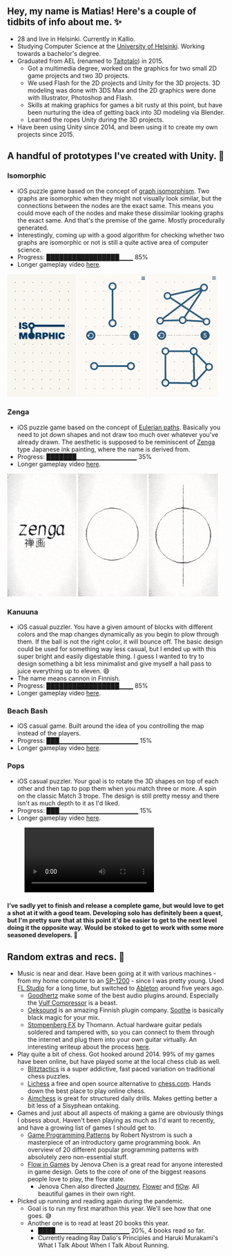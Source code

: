 ## Hey, my name is Matias! Here's a couple of tidbits of info about me. ✨
* 28 and live in Helsinki. Currently in Kallio.
* Studying Computer Science at the [University of Helsinki](https://www.helsinki.fi/en). Working towards a bachelor's degree.
* Graduated from AEL (renamed to [Taitotalo](https://www.taitotalo.fi)) in 2015.
  * Got a multimedia degree, worked on the graphics for two small 2D game projects and two 3D projects.
  * We used Flash for the 2D projects and Unity for the 3D projects. 3D modeling was done with 3DS Max and the 2D graphics were done with Illustrator, Photoshop and Flash.
  * Skills at making graphics for games a bit rusty at this point, but have been nurturing the idea of getting back into 3D modeling via Blender.
  * Learned the ropes Unity during the 3D projects.
* Have been using Unity since 2014, and been using it to create my own projects since 2015.

## A handful of prototypes I've created with Unity. 👾

### Isomorphic
* iOS puzzle game based on the concept of [graph isomorphism](https://en.wikipedia.org/wiki/Graph_isomorphism). Two graphs are isomorphic when they might not visually look similar, but the connections between the nodes are the exact same. This means you could move each of the nodes and make these dissimilar looking graphs the exact same. And that's the premise of the game. Mostly procedurally generated.
* Interestingly, coming up with a good algorithm for checking whether two graphs are isomorphic or not is still a quite active area of computer science.
* Progress: █████████████████▁▁▁ 85%
* Longer gameplay video [here](testurl).

![Title screen.](https://raw.githubusercontent.com/enkomat/enkomat.github.io/master/gifs/IsomorphicLogo1.png "Title screen.")
![Solving the first level.](https://raw.githubusercontent.com/enkomat/enkomat.github.io/master/gifs/IsomorphicLoop1.gif "Solving the first level.")
![Solving the fifth level.](https://raw.githubusercontent.com/enkomat/enkomat.github.io/master/gifs/IsomorphicLoop2.gif "Solving the fifth level.")

### Zenga
* iOS puzzle game based on the concept of [Eulerian paths](https://en.wikipedia.org/wiki/Eulerian_path). Basically you need to jot down shapes and not draw too much over whatever you've already drawn. The aesthetic is supposed to be reminiscent of [Zenga](https://en.wikipedia.org/wiki/Zenga) type Japanese ink painting, where the name is derived from.
* Progress: ███████▁▁▁▁▁▁▁▁▁▁▁▁▁ 35%
* Longer gameplay video [here](testurl).

![Title screen.](https://raw.githubusercontent.com/enkomat/enkomat.github.io/master/gifs/ZengaLoop2.gif "Title screen.")
![Solving the first level.](https://raw.githubusercontent.com/enkomat/enkomat.github.io/master/gifs/ZengaLoop1.gif "Solving the first level.")
![Solving the fourth level.](https://raw.githubusercontent.com/enkomat/enkomat.github.io/master/gifs/ZengaLoop4.gif "Solving the fourth level.")

### Kanuuna
* iOS casual puzzler. You have a given amount of blocks with different colors and the map changes dynamically as you begin to plow through them. If the ball is not the right color, it will bounce off. The basic design could be used for something way less casual, but I ended up with this super bright and easily digestable thing. I guess I wanted to try to design something a bit less minimalist and give myself a hall pass to juice everything up to eleven. 😄
* The name means cannon in Finnish.
* Progress: █████████████████▁▁▁ 85%
* Longer gameplay video [here](testurl).

### Beach Bash
* iOS casual game. Built around the idea of you controlling the map instead of the players.
* Progress: ███▁▁▁▁▁▁▁▁▁▁▁▁▁▁▁▁▁ 15%
* Longer gameplay video [here](testurl).

### Pops
* iOS casual puzzler. Your goal is to rotate the 3D shapes on top of each other and then tap to pop them when you match three or more. A spin on the classic Match 3 trope. The design is still pretty messy and there isn't as much depth to it as I'd liked.
* Progress: ███▁▁▁▁▁▁▁▁▁▁▁▁▁▁▁▁▁ 15%
* Longer gameplay video [here](testurl).

<figure class="video_container">
  <video controls="true" allowfullscreen="true">
    <source src="https://github.com/enkomat/enkomat.github.io/blob/master/videos/Pops2.mp4" type="video/mp4">
  </video>
</figure>

#### I've sadly yet to finish and release a complete game, but would love to get a shot at it with a good team. Developing solo has definitely been a quest, but I'm pretty sure that at this point it'd be easier to get to the next level doing it the opposite way. Would be stoked to get to work with some more seasoned developers. 🦾

## Random extras and recs. 👀
* Music is near and dear. Have been going at it with various machines - from my home computer to an [SP-1200](https://en.wikipedia.org/wiki/E-mu_SP-1200) - since I was pretty young. Used [FL Studio](https://www.image-line.com) for a long time, but switched to [Ableton](https://www.ableton.com) around five years ago.
  * [Goodhertz](https://goodhertz.co) make some of the best audio plugins around. Especially the [Vulf Compressor](https://goodhertz.co/vulf-comp/) is a beast.
  * [Oeksound](https://oeksound.com/) is an amazing Finnish plugin company. [Soothe](https://oeksound.com/plugins/soothe2/) is basically black magic for your mix.
  * [Stompenberg FX](https://www.thomann.de/gb/stompenberg_devices.html) by Thomann. Actual hardware guitar pedals soldered and tampered with, so you can connect to them through the internet and plug them into your own guitar virtually. An interesting writeup about the process [here](https://www.thomann.de/blog/en/stompenberg-effects/).
* Play quite a bit of chess. Got hooked around 2014. 99% of my games have been online, but have played some at the local chess club as well.
  * [Blitztactics](https://blitztactics.com) is a super addictive, fast paced variation on traditional chess puzzles.
  * [Lichess](https://lichess.org) a free and open source alternative to [chess.com](https://www.chess.com/). Hands down the best place to play online chess.
  * [Aimchess](https://aimchess.com) is great for structured daily drills. Makes getting better a bit less of a Sisyphean ontaking.
* Games and just about all aspects of making a game are obviously things I obsess about. Haven't been playing as much as I'd want to recently, and have a growing list of games I should get to.
  * [Game Programming Patterns](https://gameprogrammingpatterns.com) by Robert Nystrom is such a masterpiece of an introductory game programming book. An overview of 20 different popular programming patterns with absolutely zero non-essential stuff.
  * [Flow in Games](http://jenovachen.info/abstract) by Jenova Chen is a great read for anyone interested in game design. Gets to the core of one of the biggest reasons people love to play, the flow state.
    * Jenova Chen also directed [Journey](https://store.steampowered.com/app/638230/Journey/), [Flower](https://store.steampowered.com/app/966330/Flower/) and [flOw](https://en.wikipedia.org/wiki/Flow_(video_game)). All beautiful games in their own right.
* Picked up running and reading again during the pandemic.
   * Goal is to run my first marathon this year. We'll see how that one goes. 😅
   * Another one is to read at least 20 books this year.
     * ████▁▁▁▁▁▁▁▁▁▁▁▁▁▁▁▁ 20%, 4 books read so far.
     * Currently reading Ray Dalio's Principles and Haruki Murakami's What I Talk About When I Talk About Running.
